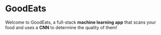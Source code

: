 # GoodEats
Welcome to GoodEats, a full-stack **machine learning app** that scans your food and uses a **CNN** to determine the quality of them!
